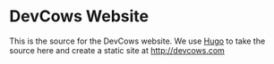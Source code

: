 # DevCows Website

This is the source for the DevCows website. We use [Hugo](http://gohugo.io/) to take the source here and create a static site at http://devcows.com
